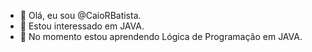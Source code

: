 - 👋 Olá, eu sou @CaioRBatista.
- 👀 Estou interessado em JAVA.
- 🌱 No momento estou aprendendo Lógica de Programação em JAVA. 



